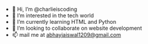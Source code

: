 - 👋 Hi, I’m @charlieiscoding
- 👀 I’m interested in the tech world
- 🌱 I’m currently learning HTML and Python
- 💞️ I’m looking to collaborate on website development
- 📫 mail me at abhayjaiswal1209@gmail.com

<!---
charlieiscoding/charlieiscoding is a ✨ special ✨ repository because its `README.md` (this file) appears on your GitHub profile.
You can click the Preview link to take a look at your changes.
--->
